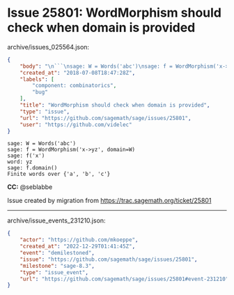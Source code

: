 # Issue 25801: WordMorphism should check when domain is provided

archive/issues_025564.json:
```json
{
    "body": "\n```\nsage: W = Words('abc')\nsage: f = WordMorphism('x->yz', domain=W)\nsage: f('x')\nword: yz\nsage: f.domain()\nFinite words over {'a', 'b', 'c'}\n```\n\n**CC:**  @seblabbe\n\nIssue created by migration from https://trac.sagemath.org/ticket/25801\n\n",
    "created_at": "2018-07-08T18:47:28Z",
    "labels": [
        "component: combinatorics",
        "bug"
    ],
    "title": "WordMorphism should check when domain is provided",
    "type": "issue",
    "url": "https://github.com/sagemath/sage/issues/25801",
    "user": "https://github.com/videlec"
}
```

```
sage: W = Words('abc')
sage: f = WordMorphism('x->yz', domain=W)
sage: f('x')
word: yz
sage: f.domain()
Finite words over {'a', 'b', 'c'}
```

**CC:**  @seblabbe

Issue created by migration from https://trac.sagemath.org/ticket/25801





---

archive/issue_events_231210.json:
```json
{
    "actor": "https://github.com/mkoeppe",
    "created_at": "2022-12-29T01:41:45Z",
    "event": "demilestoned",
    "issue": "https://github.com/sagemath/sage/issues/25801",
    "milestone": "sage-8.3",
    "type": "issue_event",
    "url": "https://github.com/sagemath/sage/issues/25801#event-231210"
}
```
